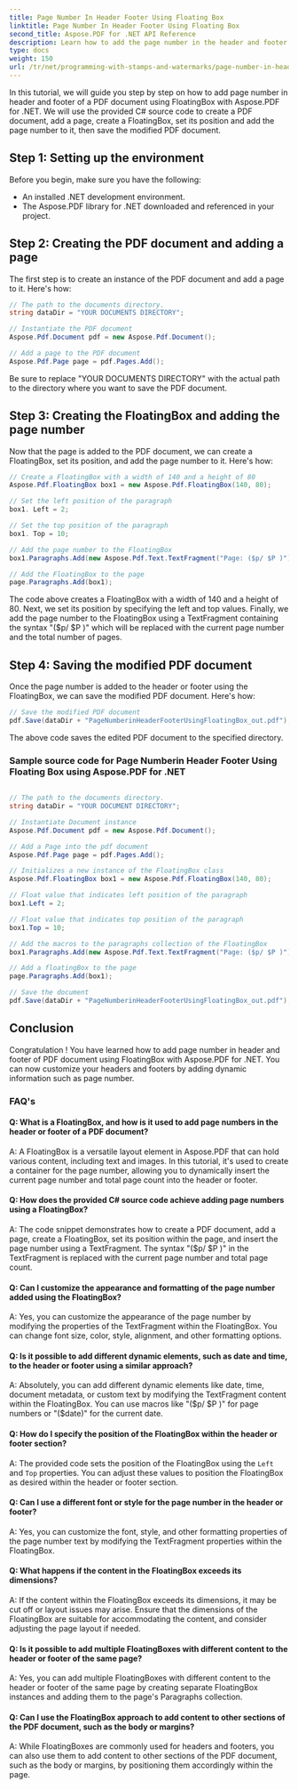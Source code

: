 ```yaml
---
title: Page Number In Header Footer Using Floating Box
linktitle: Page Number In Header Footer Using Floating Box
second_title: Aspose.PDF for .NET API Reference
description: Learn how to add the page number in the header and footer of a PDF document with Aspose.PDF for .NET.
type: docs
weight: 150
url: /tr/net/programming-with-stamps-and-watermarks/page-number-in-header-footer-using-floating-box/
---
```

In this tutorial, we will guide you step by step on how to add page number in header and footer of a PDF document using FloatingBox with Aspose.PDF for .NET. We will use the provided C# source code to create a PDF document, add a page, create a FloatingBox, set its position and add the page number to it, then save the modified PDF document.

## Step 1: Setting up the environment

Before you begin, make sure you have the following:

- An installed .NET development environment.
- The Aspose.PDF library for .NET downloaded and referenced in your project.

## Step 2: Creating the PDF document and adding a page

The first step is to create an instance of the PDF document and add a page to it. Here's how:

```csharp
// The path to the documents directory.
string dataDir = "YOUR DOCUMENTS DIRECTORY";

// Instantiate the PDF document
Aspose.Pdf.Document pdf = new Aspose.Pdf.Document();

// Add a page to the PDF document
Aspose.Pdf.Page page = pdf.Pages.Add();
```

Be sure to replace "YOUR DOCUMENTS DIRECTORY" with the actual path to the directory where you want to save the PDF document.

## Step 3: Creating the FloatingBox and adding the page number

Now that the page is added to the PDF document, we can create a FloatingBox, set its position, and add the page number to it. Here's how:

```csharp
// Create a FloatingBox with a width of 140 and a height of 80
Aspose.Pdf.FloatingBox box1 = new Aspose.Pdf.FloatingBox(140, 80);

// Set the left position of the paragraph
box1. Left = 2;

// Set the top position of the paragraph
box1. Top = 10;

// Add the page number to the FloatingBox
box1.Paragraphs.Add(new Aspose.Pdf.Text.TextFragment("Page: ($p/ $P )"));

// Add the FloatingBox to the page
page.Paragraphs.Add(box1);
```

The code above creates a FloatingBox with a width of 140 and a height of 80. Next, we set its position by specifying the left and top values. Finally, we add the page number to the FloatingBox using a TextFragment containing the syntax "($p/ $P )" which will be replaced with the current page number and the total number of pages.

## Step 4: Saving the modified PDF document

Once the page number is added to the header or footer using the FloatingBox, we can save the modified PDF document. Here's how:

```csharp
// Save the modified PDF document
pdf.Save(dataDir + "PageNumberinHeaderFooterUsingFloatingBox_out.pdf");
```

The above code saves the edited PDF document to the specified directory.

### Sample source code for Page Numberin Header Footer Using Floating Box using Aspose.PDF for .NET 
```csharp

// The path to the documents directory.
string dataDir = "YOUR DOCUMENT DIRECTORY";

// Instantiate Document instance
Aspose.Pdf.Document pdf = new Aspose.Pdf.Document();

// Add a Page into the pdf document
Aspose.Pdf.Page page = pdf.Pages.Add();

// Initializes a new instance of the FloatingBox class
Aspose.Pdf.FloatingBox box1 = new Aspose.Pdf.FloatingBox(140, 80);

// Float value that indicates left position of the paragraph
box1.Left = 2;

// Float value that indicates top position of the paragraph
box1.Top = 10;

// Add the macros to the paragraphs collection of the FloatingBox
box1.Paragraphs.Add(new Aspose.Pdf.Text.TextFragment("Page: ($p/ $P )"));

// Add a floatingBox to the page
page.Paragraphs.Add(box1);

// Save the document
pdf.Save(dataDir + "PageNumberinHeaderFooterUsingFloatingBox_out.pdf");

```

## Conclusion

Congratulation ! You have learned how to add page number in header and footer of PDF document using FloatingBox with Aspose.PDF for .NET. You can now customize your headers and footers by adding dynamic information such as page number.

### FAQ's

#### Q: What is a FloatingBox, and how is it used to add page numbers in the header or footer of a PDF document?

A: A FloatingBox is a versatile layout element in Aspose.PDF that can hold various content, including text and images. In this tutorial, it's used to create a container for the page number, allowing you to dynamically insert the current page number and total page count into the header or footer.

#### Q: How does the provided C# source code achieve adding page numbers using a FloatingBox?

A: The code snippet demonstrates how to create a PDF document, add a page, create a FloatingBox, set its position within the page, and insert the page number using a TextFragment. The syntax "($p/ $P )" in the TextFragment is replaced with the current page number and total page count.

#### Q: Can I customize the appearance and formatting of the page number added using the FloatingBox?

A: Yes, you can customize the appearance of the page number by modifying the properties of the TextFragment within the FloatingBox. You can change font size, color, style, alignment, and other formatting options.

#### Q: Is it possible to add different dynamic elements, such as date and time, to the header or footer using a similar approach?

A: Absolutely, you can add different dynamic elements like date, time, document metadata, or custom text by modifying the TextFragment content within the FloatingBox. You can use macros like "($p/ $P )" for page numbers or "($date)" for the current date.

#### Q: How do I specify the position of the FloatingBox within the header or footer section?
A: The provided code sets the position of the FloatingBox using the `Left` and `Top` properties. You can adjust these values to position the FloatingBox as desired within the header or footer section.

#### Q: Can I use a different font or style for the page number in the header or footer?

A: Yes, you can customize the font, style, and other formatting properties of the page number text by modifying the TextFragment properties within the FloatingBox.

#### Q: What happens if the content in the FloatingBox exceeds its dimensions?

A: If the content within the FloatingBox exceeds its dimensions, it may be cut off or layout issues may arise. Ensure that the dimensions of the FloatingBox are suitable for accommodating the content, and consider adjusting the page layout if needed.

#### Q: Is it possible to add multiple FloatingBoxes with different content to the header or footer of the same page?

A: Yes, you can add multiple FloatingBoxes with different content to the header or footer of the same page by creating separate FloatingBox instances and adding them to the page's Paragraphs collection.

#### Q: Can I use the FloatingBox approach to add content to other sections of the PDF document, such as the body or margins?

A: While FloatingBoxes are commonly used for headers and footers, you can also use them to add content to other sections of the PDF document, such as the body or margins, by positioning them accordingly within the page.